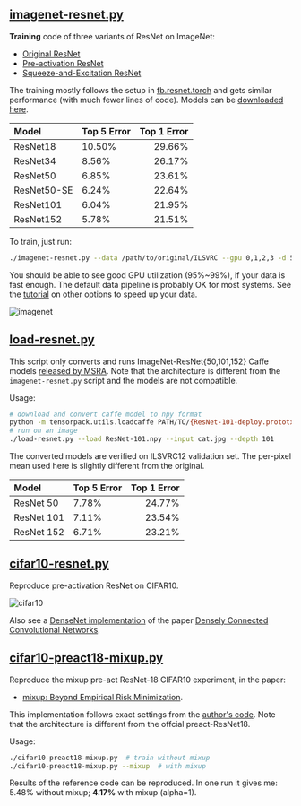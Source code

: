 
## [imagenet-resnet.py](imagenet-resnet.py)

__Training__ code of three variants of ResNet on ImageNet:

* [Original ResNet](https://arxiv.org/abs/1512.03385)
* [Pre-activation ResNet](https://arxiv.org/abs/1603.05027)
* [Squeeze-and-Excitation ResNet](https://arxiv.org/abs/1709.01507)

The training mostly follows the setup in [fb.resnet.torch](https://github.com/facebook/fb.resnet.torch)
and gets similar performance (with much fewer lines of code).
Models can be [downloaded here](https://goo.gl/6XjK9V).

| Model              | Top 5 Error | Top 1 Error |
|:-------------------|-------------|------------:|
| ResNet18           |     10.50%  |      29.66% |
| ResNet34					 |     8.56%   |      26.17% |
| ResNet50           |     6.85%   |      23.61% |
| ResNet50-SE				 |     6.24%   |      22.64% |
| ResNet101      		 |     6.04%   |      21.95% |
| ResNet152      		 |     5.78%   |      21.51% |

To train, just run:
```bash
./imagenet-resnet.py --data /path/to/original/ILSVRC --gpu 0,1,2,3 -d 50 [--mode resnet/preact/se]
```
You should be able to see good GPU utilization (95%~99%), if your data is fast enough.
The default data pipeline is probably OK for most systems.
See the [tutorial](http://tensorpack.readthedocs.io/en/latest/tutorial/efficient-dataflow.html) on other options to speed up your data.

![imagenet](imagenet-resnet.png)

## [load-resnet.py](load-resnet.py)

This script only converts and runs ImageNet-ResNet{50,101,152} Caffe models [released by MSRA](https://github.com/KaimingHe/deep-residual-networks).
Note that the architecture is different from the `imagenet-resnet.py` script and the models are not compatible.

Usage:
```bash
# download and convert caffe model to npy format
python -m tensorpack.utils.loadcaffe PATH/TO/{ResNet-101-deploy.prototxt,ResNet-101-model.caffemodel} ResNet101.npy
# run on an image
./load-resnet.py --load ResNet-101.npy --input cat.jpg --depth 101
```

The converted models are verified on ILSVRC12 validation set.
The per-pixel mean used here is slightly different from the original.

| Model              | Top 5 Error | Top 1 Error |
|:-------------------|-------------|------------:|
| ResNet 50          |      7.78%  |      24.77% |
| ResNet 101         |      7.11%  |      23.54% |
| ResNet 152         |      6.71%  |      23.21% |

## [cifar10-resnet.py](cifar10-resnet.py)

Reproduce pre-activation ResNet on CIFAR10.

![cifar10](cifar10-resnet.png)

Also see a [DenseNet implementation](https://github.com/YixuanLi/densenet-tensorflow) of the paper [Densely Connected Convolutional Networks](https://arxiv.org/abs/1608.06993).


## [cifar10-preact18-mixup.py](cifar10-preact18-mixup.py)

Reproduce the mixup pre-act ResNet-18 CIFAR10 experiment, in the paper:

* [mixup: Beyond Empirical Risk Minimization](https://arxiv.org/abs/1710.09412).

This implementation follows exact settings from the [author's code](https://github.com/hongyi-zhang/mixup).
Note that the architecture is different from the offcial preact-ResNet18.

Usage:
```bash
./cifar10-preact18-mixup.py  # train without mixup
./cifar10-preact18-mixup.py --mixup	 # with mixup
```

Results of the reference code can be reproduced.
In one run it gives me: 5.48% without mixup; __4.17%__ with mixup (alpha=1).
